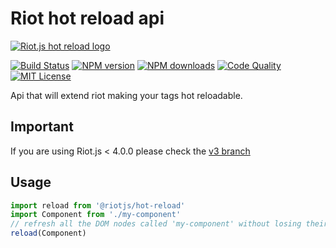 # Riot hot reload api

[![Riot.js hot reload logo](https://raw.githubusercontent.com/riot/branding/main/hot-reload/hot-reload-horizontal.svg)](https://github.com/riot/hot-reload/)

[![Build Status][ci-image]][ci-url]
[![NPM version][npm-version-image]][npm-url]
[![NPM downloads][npm-downloads-image]][npm-url]
[![Code Quality][qlty-image]][qlty-url]
[![MIT License][license-image]][license-url]

Api that will extend riot making your tags hot reloadable.

## Important

If you are using Riot.js < 4.0.0 please check the [v3 branch](https://github.com/riot/hot-reload/tree/v3)

## Usage

```js
import reload from '@riotjs/hot-reload'
import Component from './my-component'
// refresh all the DOM nodes called 'my-component' without losing their state
reload(Component)
```

[ci-image]:https://img.shields.io/github/actions/workflow/status/riot/hot-reload/test.yml?style=flat-square
[ci-url]:https://github.com/riot/hot-reload/actions
[license-image]: https://img.shields.io/badge/license-MIT-000000.svg?style=flat-square
[license-url]:   LICENSE.txt
[npm-version-image]:   https://img.shields.io/npm/v/@riotjs/hot-reload.svg?style=flat-square
[npm-downloads-image]: https://img.shields.io/npm/dm/@riotjs/hot-reload.svg?style=flat-square
[npm-url]:             https://npmjs.org/package/@riotjs/hot-reload
[qlty-image]: https://qlty.sh/gh/riot/projects/hot-reload/maintainability.svg
[qlty-url]:   https://qlty.sh/gh/riot/projects/hot-reload
